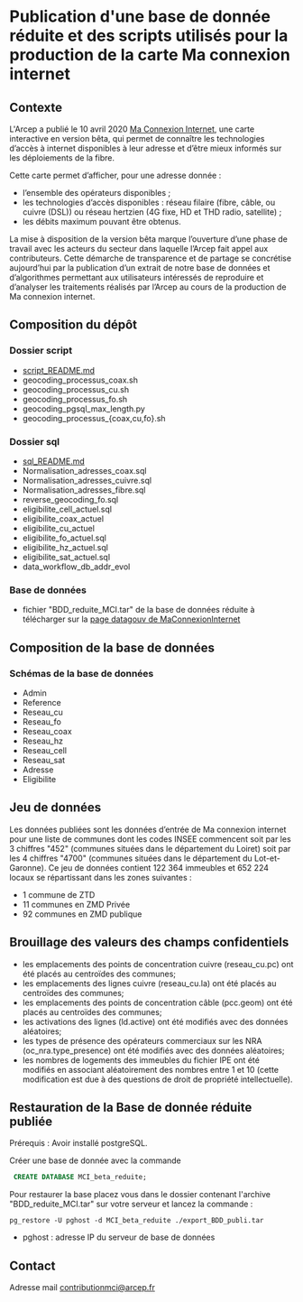 # Publication d'une base de donnée réduite et des scripts utilisés pour la production de la carte Ma connexion internet

## Contexte

L'Arcep a publié le 10 avril 2020 [Ma Connexion Internet](https://maconnexioninternet.arcep.fr/), une carte interactive en version bêta, qui permet de connaître les technologies d’accès à internet disponibles à leur adresse et d’être mieux informés sur les déploiements de la fibre.


Cette carte permet d’afficher, pour une adresse donnée :  
- l’ensemble des opérateurs disponibles ;  
- les technologies d’accès disponibles : réseau filaire (fibre, câble, ou cuivre (DSL)) ou réseau hertzien (4G fixe, HD et THD radio, satellite) ;  
- les débits maximum pouvant être obtenus.

La mise à disposition de la version bêta marque l’ouverture d’une phase de travail avec les acteurs du secteur dans laquelle l’Arcep fait appel aux contributeurs. Cette démarche de transparence et de partage se concrétise aujourd’hui par la publication d’un extrait de notre base de données et d’algorithmes permettant aux utilisateurs intéressés de reproduire et d’analyser les traitements réalisés par l’Arcep au cours de la production de Ma connexion internet.



## Composition du dépôt
### Dossier script
- [script_README.md](./script/script_README.md)
- geocoding_processus_coax.sh
- geocoding_processus_cu.sh
- geocoding_processus_fo.sh
- geocoding_pgsql_max_length.py
- geocoding_processus_{coax,cu,fo}.sh


### Dossier sql
- [sql_README.md](./sql/sql_README.md)
- Normalisation_adresses_coax.sql
- Normalisation_adresses_cuivre.sql
- Normalisation_adresses_fibre.sql
- reverse_geocoding_fo.sql
- eligibilite_cell_actuel.sql
- eligibilite_coax_actuel
- eligibilite_cu_actuel
- eligibilite_fo_actuel.sql
- eligibilite_hz_actuel.sql
-  eligibilite_sat_actuel.sql
- data_workflow_db_addr_evol


### Base de données
- fichier "BDD_reduite_MCI.tar" de la base de données réduite à télécharger sur la [page datagouv de MaConnexionInternet](https://www.data.gouv.fr/fr/datasets/ma-connexion-internet-beta/#resource-ccaf9b17-22be-4009-8269-9301c6f17cbf)

## Composition de la base de données
### Schémas de la base de données
- Admin
- Reference
- Reseau_cu
- Reseau_fo
- Reseau_coax
- Reseau_hz
- Reseau_cell
- Reseau_sat
- Adresse
- Eligibilite

## Jeu de données
Les données publiées sont les données d’entrée de Ma connexion internet pour une liste de communes dont les codes INSEE commencent soit par les 3 chiffres "452" (communes situées dans le département du Loiret) soit par les 4 chiffres "4700" (communes situées dans le département du Lot-et-Garonne). Ce jeu de données contient 122 364 immeubles et 652 224 locaux se répartissant dans les zones suivantes :  
-	1 commune de ZTD
-	11 communes en ZMD Privée
-	92 communes en ZMD publique

## Brouillage des valeurs des champs confidentiels
- les emplacements des points de concentration cuivre (reseau_cu.pc) ont été placés au centroïdes des communes;
- les emplacements des lignes cuivre (reseau_cu.la) ont été placés au centroïdes des communes;
- les emplacements des points de concentration câble (pcc.geom) ont été placés au centroïdes des communes;
- les activations des lignes (ld.active) ont été modifiés avec des données aléatoires;
- les types de présence des opérateurs commerciaux sur les NRA (oc_nra.type_presence) ont été modifiés avec des données aléatoires;
- les nombres de logements des immeubles du fichier IPE ont été modifiés en associant aléatoirement des nombres entre 1 et 10 (cette modification est due à des questions de droit de propriété intellectuelle).

## Restauration de la Base de donnée réduite publiée

Prérequis : Avoir installé postgreSQL.

Créer une base de donnée avec la commande
```sql
 CREATE DATABASE MCI_beta_reduite;
```
Pour restaurer la base placez vous dans le dossier contenant l'archive "BDD_reduite_MCI.tar" sur votre serveur et lancez la commande :

```pgsql
pg_restore -U pghost -d MCI_beta_reduite ./export_BDD_publi.tar
```
- pghost : adresse IP du serveur de base de données

## Contact

Adresse mail contributionmci@arcep.fr

